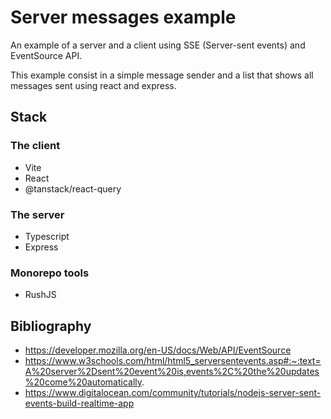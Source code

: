 # Server messages example
An example of a server and a client using SSE (Server-sent events) and EventSource API.

This example consist in a simple message sender and a list that shows all messages sent using react and express.

## Stack
### The client
- Vite
- React
- @tanstack/react-query

### The server
- Typescript
- Express

### Monorepo tools
- RushJS

## Bibliography
- https://developer.mozilla.org/en-US/docs/Web/API/EventSource
- https://www.w3schools.com/html/html5_serversentevents.asp#:~:text=A%20server%2Dsent%20event%20is,events%2C%20the%20updates%20come%20automatically.
- https://www.digitalocean.com/community/tutorials/nodejs-server-sent-events-build-realtime-app
